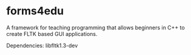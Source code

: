 forms4edu
=========

A framework for teaching programming that allows beginners in C++ to create  FLTK based GUI applications.



Dependencies:
	libfltk1.3-dev